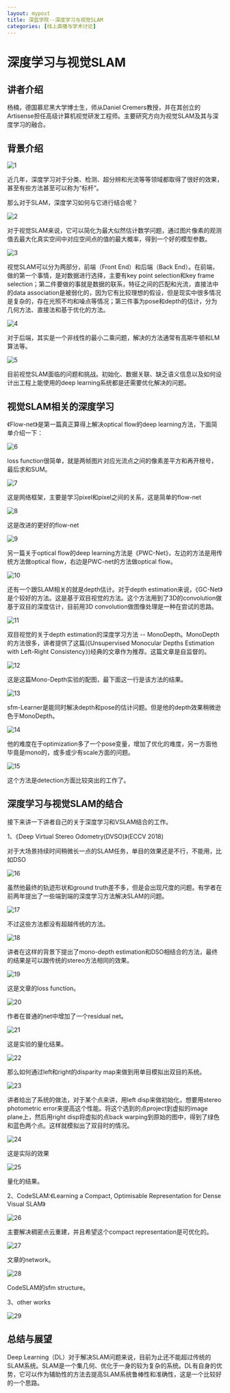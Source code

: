 ```yaml
---
layout: mypost
title: 深蓝学院--深度学习与视觉SLAM
categories: [线上直播与学术讨论]
---
```


# 深度学习与视觉SLAM

## 讲者介绍

杨楠，德国慕尼黑大学博士生，师从Daniel Cremers教授，并在其创立的Artisense担任高级计算机视觉研发工程师。主要研究方向为视觉SLAM及其与深度学习的融合。

## 背景介绍

![1](/posts/2019/10/13/1570964875090.png)

近几年，深度学习对于分类、检测、超分辨和光流等等领域都取得了很好的效果，甚至有些方法甚至可以称为“标杆”。

那么对于SLAM，深度学习如何与它进行结合呢？

![2](/posts/2019/10/13/1570964996954.png)

对于视觉SLAM来说，它可以简化为最大似然估计数学问题，通过图片像素的观测值去最大化真实空间中对应空间点的值的最大概率，得到一个好的模型参数。

![3](/posts/2019/10/13/1570965082491.png)

视觉SLAM可以分为两部分，前端（Front End）和后端（Back End）。在前端，做的第一个事情，是对数据进行选择，主要有key point selection和key frame selection；第二件要做的事就是数据的联系，特征之间的匹配和光流，直接法中的data association是被弱化的，因为它有比较理想的假设，但是现实中很多情况是复杂的，存在光照不均和噪点等情况；第三件事为pose和depth的估计，分为几何方法、直接法和基于优化的方法。

![4](/posts/2019/10/13/1570965734202.png)

对于后端，其实是一个非线性的最小二乘问题，解决的方法通常有高斯牛顿和LM算法等。

![5](/posts/2019/10/13/1570965905848.png)

目前视觉SLAM面临的问题和挑战。初始化、数据关联、缺乏语义信息以及如何设计出工程上能使用的deep learning系统都是还需要优化解决的问题。

## 视觉SLAM相关的深度学习

《Flow-net》是第一篇真正算得上解决optical flow的deep learning方法，下面简单介绍一下：

![6](/posts/2019/10/13/1570966242621.png)

loss function很简单，就是两帧图片对应光流点之间的像素差平方和再开根号，最后求和SUM。

![7](/posts/2019/10/13/1570966334285.png)

这是网络框架，主要是学习pixel和pixel之间的关系，这是简单的flow-net

![8](/posts/2019/10/13/1570966472524.png)

这是改进的更好的flow-net

![9](/posts/2019/10/13/1570966587956.png)

另一篇关于optical flow的deep learning方法是《PWC-Net》，左边的方法是用传统方法做optical flow，右边是PWC-net的方法做optical flow。

![10](/posts/2019/10/13/1570966636473.png)

还有一个跟SLAM相关的就是depth估计。对于depth estimation来说，《GC-Net》是个较好的方法。这是基于双目视觉的方法。这个方法用到了3D的convolution做基于双目的深度估计，目前用3D convolution做图像处理是一种在尝试的思路。

![11](/posts/2019/10/13/1570966768121.png)

双目视觉的关于depth estimation的深度学习方法 -- MonoDepth。MonoDepth的方法很多，讲者提供了这篇(《Unsupervised Monocular Depths Estimation with Left-Right Consistency》)经典的文章作为推荐。这篇文章是自监督的。

![12](/posts/2019/10/13/1570967287461.png)

这是这篇Mono-Depth实验的配图，最下面这一行是该方法的结果。

![13](/posts/2019/10/13/1570967420221.png)

sfm-Learner是能同时解决depth和pose的估计问题。但是他的depth效果稍微逊色于MonoDepth。



![14](/posts/2019/10/13/1572427308636.png)

他的难度在于optimization多了一个pose变量，增加了优化的难度，另一方面他毕竟是mono的，或多或少有scale方面的问题。

![15](/posts/2019/10/13/1570967537576.png)

这个方法是detection方面比较突出的工作了。

## 深度学习与视觉SLAM的结合

接下来讲一下讲者自己的关于深度学习和VSLAM结合的工作。

1、《Deep Virtual Stereo Odometry(DVSO)》(ECCV 2018)

对于大场景持续时间稍微长一点的SLAM任务，单目的效果还是不行，不能用，比如DSO

![16](/posts/2019/10/13/1572427728930.png)

虽然他最终的轨迹形状和ground truth差不多，但是会出现尺度的问题。有学者在前两年提出了一些端到端的深度学习方法解决SLAM的问题。

![17](/posts/2019/10/13/1572427849247.png)

不过这些方法都没有超越传统的方法。

![18](/posts/2019/10/13/1572427978735.png)

讲者在这样的背景下提出了mono-depth estimation和DSO相结合的方法，最终的结果是可以跟传统的stereo方法相同的效果。

![19](/posts/2019/10/13/1572428067937.png)

这是文章的loss function。

![20](/posts/2019/10/13/1572428130623.png)

作者在普通的net中增加了一个residual net。

![21](/posts/2019/10/13/1572428254932.png)

这是实验的量化结果。

![22](/posts/2019/10/13/1572428314892.png)

那么如何通过left和right的disparity map来做到用单目模拟出双目的系统。

![23](/posts/2019/10/13/1572432597758.png)

讲者给出了系统的做法，对于某个点来讲，用left disp来做初始化，想要用stereo photometric error来提高这个性能。将这个选到的点project到虚拟的image plane上，然后用right disp将虚拟的点back warping到原始的图中，得到了绿色和蓝色两个点。这样就模拟出了双目时的情况。

![24](/posts/2019/10/13/1572433047118.png)

这是实际的效果

![25](/posts/2019/10/13/1572433080406.png)

量化的结果。

2、CodeSLAM:《Learning a Compact, Optimisable Representation for Dense Visual SLAM》

![26](/posts/2019/10/13/1572433481829.png)

主要解决稠密点云重建，并且希望这个compact representation是可优化的。

![27](/posts/2019/10/13/1572433568352.png)

文章的network。

![28](/posts/2019/10/13/1572433781902.png)

CodeSLAM的sfm structure。

3、other works

![29](/posts/2019/10/13/1572433954415.png)



## 总结与展望

Deep Learning（DL）对于解决SLAM问题来说，目前为止还不能超过传统的SLAM系统。SLAM是一个集几何、优化于一身的较为复杂的系统。DL有自身的优势，它可以作为辅助性的方法去提高SLAM系统鲁棒性和准确性，这是一个比较好的一个思路。